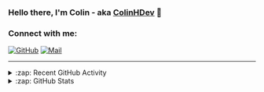 ### Hello there, I'm Colin - aka [ColinHDev](https://github.com/ColinHDev) 👋

### Connect with me:

<a href="https://github.com/ColinHDev"><img src="https://img.icons8.com/bubbles/60/000000/github.png" alt="GitHub"/></a>
<a href="mailto:colinheidfeld@gmail.com"><img src="https://img.icons8.com/bubbles/60/000000/gmail-new.png" alt="Mail"/></a>


---


<details>
  <summary>:zap: Recent GitHub Activity</summary>

<!--START_SECTION:activity-->
1. 🎉 Merged PR [#2086](https://github.com/OpenEnergyPlatform/ontology/pull/2086) in [OpenEnergyPlatform/ontology](https://github.com/OpenEnergyPlatform/ontology)
2. 💪 Opened PR [#2086](https://github.com/OpenEnergyPlatform/ontology/pull/2086) in [OpenEnergyPlatform/ontology](https://github.com/OpenEnergyPlatform/ontology)
3. 🚀 Published release [v2.8.0](https://github.com/OpenEnergyPlatform/ontology/releases/tag/v2.8.0) in [OpenEnergyPlatform/ontology](https://github.com/OpenEnergyPlatform/ontology)
4. 🔒 Closed issue [#2044](https://github.com/OpenEnergyPlatform/ontology/issues/2044) in [OpenEnergyPlatform/ontology](https://github.com/OpenEnergyPlatform/ontology)
5. 🎉 Merged PR [#2073](https://github.com/OpenEnergyPlatform/ontology/pull/2073) in [OpenEnergyPlatform/ontology](https://github.com/OpenEnergyPlatform/ontology)
6. 💪 Opened PR [#39](https://github.com/OpenEnergyPlatform/oeo-tools/pull/39) in [OpenEnergyPlatform/oeo-tools](https://github.com/OpenEnergyPlatform/oeo-tools)
7. ❗ Opened issue [#38](https://github.com/OpenEnergyPlatform/oeo-tools/issues/38) in [OpenEnergyPlatform/oeo-tools](https://github.com/OpenEnergyPlatform/oeo-tools)
8. 🔒 Closed issue [#34](https://github.com/OpenEnergyPlatform/oeo-tools/issues/34) in [OpenEnergyPlatform/oeo-tools](https://github.com/OpenEnergyPlatform/oeo-tools)
9. 🎉 Merged PR [#35](https://github.com/OpenEnergyPlatform/oeo-tools/pull/35) in [OpenEnergyPlatform/oeo-tools](https://github.com/OpenEnergyPlatform/oeo-tools)
10. 🔒 Closed issue [#36](https://github.com/OpenEnergyPlatform/oeo-tools/issues/36) in [OpenEnergyPlatform/oeo-tools](https://github.com/OpenEnergyPlatform/oeo-tools)
<!--END_SECTION:activity-->

</details>

<details>
  <summary>:zap: GitHub Stats</summary>

  <img alt="ColinHDev's GitHub Stats" src="https://github-readme-stats.vercel.app/api?username=ColinHDev&theme=dark&count_private=true&show_icons=true&hide_rank=true&include_all_commits=true" />
  <img alt="ColinHDev's GitHub Stats" src="https://github-readme-stats.vercel.app/api/top-langs/?username=ColinHDev&theme=dark&show_icons=true" />
  <img alt="ColinHDev's GitHub Stats" src="https://github-profile-trophy.vercel.app/?username=ColinHDev&theme=darkhub" />

</details>
